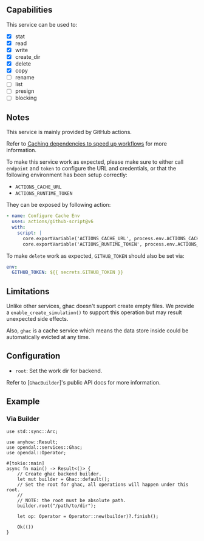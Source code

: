 ## Capabilities

This service can be used to:

- [x] stat
- [x] read
- [x] write
- [x] create_dir
- [x] delete
- [x] copy
- [ ] rename
- [ ] list
- [ ] presign
- [ ] blocking

## Notes

This service is mainly provided by GitHub actions.

Refer to [Caching dependencies to speed up workflows](https://docs.github.com/en/actions/using-workflows/caching-dependencies-to-speed-up-workflows) for more information.

To make this service work as expected, please make sure to either call `endpoint` and `token` to
configure the URL and credentials, or that the following environment has been setup correctly:

- `ACTIONS_CACHE_URL`
- `ACTIONS_RUNTIME_TOKEN`

They can be exposed by following action:

```yaml
- name: Configure Cache Env
  uses: actions/github-script@v6
  with:
    script: |
      core.exportVariable('ACTIONS_CACHE_URL', process.env.ACTIONS_CACHE_URL || '');
      core.exportVariable('ACTIONS_RUNTIME_TOKEN', process.env.ACTIONS_RUNTIME_TOKEN || '');
```

To make `delete` work as expected, `GITHUB_TOKEN` should also be set via:

```yaml
env:
  GITHUB_TOKEN: ${{ secrets.GITHUB_TOKEN }}
```

## Limitations

Unlike other services, ghac doesn't support create empty files.
We provide a `enable_create_simulation()` to support this operation but may result unexpected side effects.

Also, `ghac` is a cache service which means the data store inside could
be automatically evicted at any time.

## Configuration

- `root`: Set the work dir for backend.

Refer to [`GhacBuilder`]'s public API docs for more information.

## Example

### Via Builder

```no_run
use std::sync::Arc;

use anyhow::Result;
use opendal::services::Ghac;
use opendal::Operator;

#[tokio::main]
async fn main() -> Result<()> {
    // Create ghac backend builder.
    let mut builder = Ghac::default();
    // Set the root for ghac, all operations will happen under this root.
    //
    // NOTE: the root must be absolute path.
    builder.root("/path/to/dir");

    let op: Operator = Operator::new(builder)?.finish();

    Ok(())
}
```
